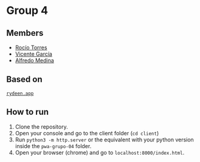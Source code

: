 # Group 4

## Members

- [Rocío Torres](https://github.com/gore26)
- [Vicente García](https://github.com/VicenteGM123)
- [Alfredo Medina](https://github.com/AlfreMK)

## Based on

[`rydeen.app`](https://rydeen.app/)

## How to run

1. Clone the repository.
2. Open your console and go to the client folder (`cd client`)
3. Run `python3 -m http.server` or the equivalent with your python version inside the `pwa-grupo-04` folder.
4. Open your browser (chrome) and go to `localhost:8000/index.html`.
